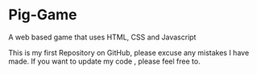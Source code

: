 # Pig-Game
 A web based game that uses HTML, CSS and Javascript

This is my first Repository on GitHub, please excuse any mistakes I have made. If you want to update my code , please feel free to.
